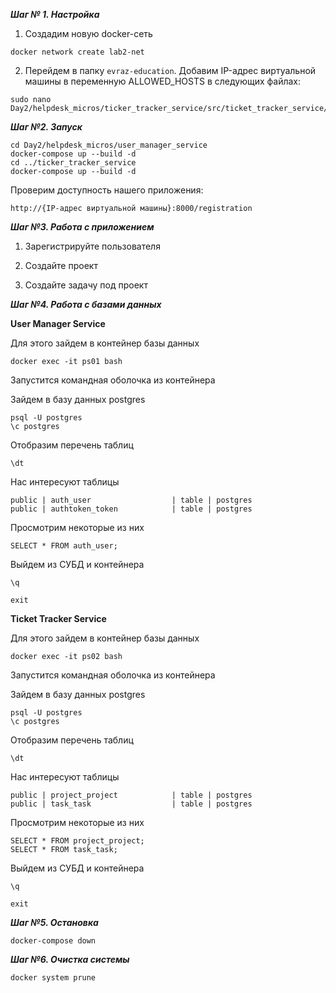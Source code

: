 ***Шаг № 1. Настройка***

1) Создадим новую docker-сеть 
```shell
docker network create lab2-net
```
2) Перейдем в папку `evraz-education`. Добавим IP-адрес виртуальной машины в переменную ALLOWED_HOSTS в следующих файлах:
```shell
sudo nano Day2/helpdesk_micros/ticker_tracker_service/src/ticket_tracker_service/settings.py
```

***Шаг №2. Запуск***

```shell
cd Day2/helpdesk_micros/user_manager_service
docker-compose up --build -d
cd ../ticker_tracker_service
docker-compose up --build -d
```

Проверим доступность нашего приложения:
```shell
http://{IP-адрес виртуальной машины}:8000/registration
```

***Шаг №3. Работа с приложением***

1) Зарегистрируйте пользователя

2) Создайте проект

3) Создайте задачу под проект



***Шаг №4. Работа с базами данных***

**User Manager Service**

Для этого зайдем в контейнер базы данных 
```shell
docker exec -it ps01 bash
```

Запустится командная оболочка из контейнера

Зайдем в базу данных postgres

    psql -U postgres
    \c postgres

Отобразим перечень таблиц

    \dt

Нас интересуют таблицы

    public | auth_user                  | table | postgres
    public | authtoken_token            | table | postgres

Просмотрим некоторые из них

    SELECT * FROM auth_user;

Выйдем из СУБД и контейнера

    \q

    exit

**Ticket Tracker Service**

Для этого зайдем в контейнер базы данных 
```shell
docker exec -it ps02 bash
```

Запустится командная оболочка из контейнера

Зайдем в базу данных postgres

    psql -U postgres
    \c postgres

Отобразим перечень таблиц

    \dt

Нас интересуют таблицы

    public | project_project            | table | postgres
    public | task_task                  | table | postgres

Просмотрим некоторые из них

    SELECT * FROM project_project;
    SELECT * FROM task_task;

Выйдем из СУБД и контейнера

    \q

    exit
    
***Шаг №5. Остановка***
```shell
docker-compose down
```

***Шаг №6. Очистка системы***
```shell
docker system prune
```
